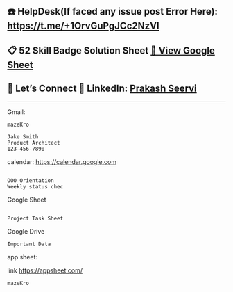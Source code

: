 ## ☎️ HelpDesk(If faced any issue post Error Here): https://t.me/+1OrvGuPgJCc2NzVl

## 📋 52 Skill Badge Solution Sheet [📄 View Google Sheet](https://docs.google.com/spreadsheets/d/1UY1yh_xCRGealyBqSAejjkBSdgjqEj5M_XIQmveGJnU/edit?gid=0#gid=0)


## 🔗 Let’s Connect 👤 **LinkedIn**: [Prakash Seervi](https://www.linkedin.com/in/prakashseervi63/)


---



Gmail: 

```
mazeKro

Jake Smith
Product Architect
123-456-7890

```


calendar: https://calendar.google.com

```

OOO Orientation
Weekly status chec

```

Google Sheet

```

Project Task Sheet

```

Google Drive 

```
Important Data

```

app sheet:

link  https://appsheet.com/
```
mazeKro

```
